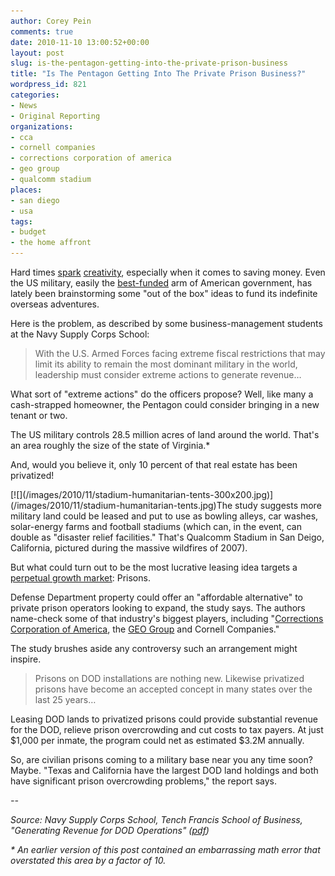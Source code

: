 ```yaml
---
author: Corey Pein
comments: true
date: 2010-11-10 13:00:52+00:00
layout: post
slug: is-the-pentagon-getting-into-the-private-prison-business
title: "Is The Pentagon Getting Into The Private Prison Business?"
wordpress_id: 821
categories:
- News
- Original Reporting
organizations:
- cca
- cornell companies
- corrections corporation of america
- geo group
- qualcomm stadium
places:
- san diego
- usa
tags:
- budget
- the home affront
---
```


Hard times [spark](http://wweek.com/editorial/3440/11370/) [creativity](http://www.alternet.org/world/102992/5_pieces_of_advice_for_the_new_paupers), especially when it comes to saving money. Even the US military, easily the [best-funded](http://www.warisbusiness.com/2010/10/fun-with-charts-military-contractor-spending-outstrips-rest-of-us-govt/) arm of American government, has lately been brainstorming some "out of the box" ideas to fund its indefinite overseas adventures.

Here is the problem, as described by some business-management students at the Navy Supply Corps School:


> With the U.S. Armed Forces facing extreme fiscal restrictions that may limit its ability to remain the most dominant military in the world, leadership must consider extreme actions to generate revenue…


What sort of "extreme actions" do the officers propose? Well, like many a cash-strapped homeowner, the Pentagon could consider bringing in a new tenant or two.

The US military controls 28.5 million acres of land around the world. That's an area roughly the size of the state of Virginia.*

And, would you believe it, only 10 percent of that real estate has been privatized!

<!-- more -->[![](/images/2010/11/stadium-humanitarian-tents-300x200.jpg)](/images/2010/11/stadium-humanitarian-tents.jpg)The study suggests more military land could be leased and put to use as bowling alleys, car washes, solar-energy farms and football stadiums (which can, in the event, can double as "disaster relief facilities." That's Qualcomm Stadium in San Deigo, California, pictured during the massive wildfires of 2007).

But what could turn out to be the most lucrative leasing idea targets a [perpetual growth market](http://www.warisbusiness.com/2010/10/expanding-the-private-prison-market-by-making-more-criminals/): Prisons.

Defense Department property could offer an "affordable alternative" to private prison operators looking to expand, the study says. The authors name-check some of that industry's biggest players, including "[Corrections Corporation of America](http://www.warisbusiness.com/tag/cca/), the [GEO Group](http://www.warisbusiness.com/tag/geo-group/) and Cornell Companies."

The study brushes aside any controversy such an arrangement might inspire.


> Prisons on DOD installations are nothing new. Likewise privatized prisons have become an accepted concept in many states over the last 25 years…

Leasing DOD lands to privatized prisons could provide substantial revenue for the DOD, relieve prison overcrowding and cut costs to tax payers. At just $1,000 per inmate, the program could net as estimated $3.2M annually.


So, are civilian prisons coming to a military base near you any time soon? Maybe. "Texas and California have the largest DOD land holdings and both have significant prison overcrowding problems," the report says.

_--_

_Source: Navy Supply Corps School, Tench Francis School of Business, "Generating Revenue for DOD Operations" ([pdf](/images/2010/11/Team_6_pointpaper.pdf))_

_* An earlier version of this post contained an embarrassing math error that overstated this area by a factor of 10._
